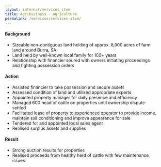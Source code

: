 ```yaml
---
layout: internal/services_item
title: Agribusiness - Agriculture
permalink: /services/services-item/
---
```


<!--- This child document initializes the page in Jekyll. -->

#### Background

- Sizeable non-contiguous land holding of approx. 8,000 acres of farm land around   Burra, SA
- Land held by well-known local family for 100+ years
- Relationship with financier soured with owners initiating proceedings and fighting   possession orders

#### Action

- Assisted financier to take possession and secure assets
- Assessed condition of land and utilised appropriate experts
- Appointed property manager for daily presence and efficiency
- Managed 600 head of cattle on properties until ownership dispute settled
- Facilitated lease of property to experienced operator to provide income, maintain  soil conditioning and improve appearance for sale
- Tendered for and appointed local sales agent
- Realised surplus assets and supplies

#### Result

- Strong auction results for properties
- Realised proceeds from healthy herd of cattle with few maintenance issues
